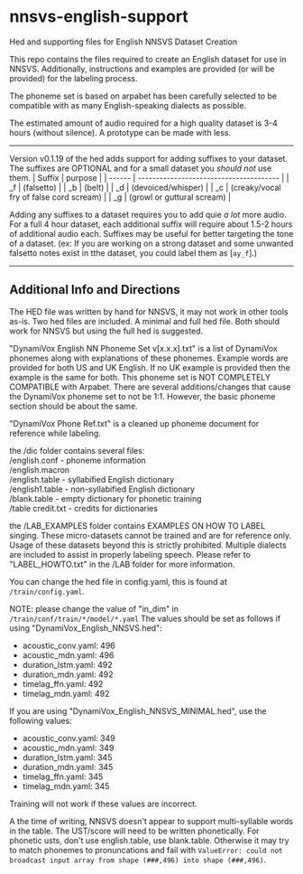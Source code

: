 # nnsvs-english-support
Hed and supporting files for English NNSVS Dataset Creation

This repo contains the files required to create an English dataset for use in NNSVS.
Additionally, instructions and examples are provided (or will be provided) for the labeling process.

The phoneme set is based on arpabet has been carefully selected to be compatible with as many English-speaking dialects as possible.

The estimated amount of audio required for a high quality dataset is 3-4 hours (without silence). A prototype can be made with less.
___
Version v0.1.19 of the hed adds support for adding suffixes to your dataset. The suffixes are OPTIONAL and for a small dataset you _should not_ use them.
| Suffix | purpose                                 |
| ------ | --------------------------------------- |
| \_f    | (falsetto)                              |
| \_b    | (belt)                                  |
| \_d    | (devoiced/whisper)                      |
| \_c    | (creaky/vocal fry of false cord scream) |
| \_g    | (growl or guttural scream)              |

Adding any suffixes to a dataset requires you to add quie _a lot_ more audio. For a full 4 hour dataset, each additional suffix will require about 1.5-2 hours of additional audio each.
Suffixes may be useful for better targeting the tone of a dataset. (ex: If you are working on a strong dataset and some unwanted falsetto notes exist in tthe dataset, you could label them as [`ay_f`].)
___
## Additional Info and Directions

The HED file was written by hand for NNSVS, it may not work in other tools as-is.
Two hed files are included. A minimal and full hed file. Both should work for NNSVS but using the full hed is suggested.

"DynamiVox English NN Phoneme Set v[x.x.x].txt" is a list of DynamiVox phonemes along with explanations of these phonemes.
Example words are provided for both US and UK English. If no UK example is provided then the example is the same for both.
This phoneme set is NOT COMPLETELY COMPATIBLE with Arpabet.
There are several additions/changes that cause the DynamiVox phoneme set to not be 1:1.
However, the basic phoneme section should be about the same.

"DynamiVox Phone Ref.txt" is a cleaned up phoneme document for reference while labeling.

the /dic folder contains several files:  
/english.conf - phoneme information  
/english.macron  
/english.table - syllabified English dictionary  
/english1.table - non-syllabified English dictionary  
/blank.table - empty dictionary for phonetic training  
/table credit.txt - credits for dictionaries  

the /LAB_EXAMPLES folder contains EXAMPLES ON HOW TO LABEL singing.
These micro-datasets cannot be trained and are for reference only.
Usage of these datasets beyond this is strictly prohibited.
Multiple dialects are included to assist in properly labeling speech.
Please refer to "LABEL_HOWTO.txt" in the /LAB folder for more information.

You can change the hed file in config.yaml, this is found at `/train/config.yaml`.

NOTE: please change the value of "in_dim" in `/train/conf/train/*/model/*.yaml`
The values should be set as follows if using "DynamiVox_English_NNSVS.hed":

* acoustic_conv.yaml: 496
* acoustic_mdn.yaml: 496
* duration_lstm.yaml: 492
* duration_mdn.yaml: 492
* timelag_ffn.yaml: 492
* timelag_mdn.yaml: 492

If you are using "DynamiVox_English_NNSVS_MINIMAL.hed", use the following values:

* acoustic_conv.yaml: 349
* acoustic_mdn.yaml: 349
* duration_lstm.yaml: 345
* duration_mdn.yaml: 345
* timelag_ffn.yaml: 345
* timelag_mdn.yaml: 345

Training will not work if these values are incorrect.

A the time of writing, NNSVS doesn't appear to support multi-syllable words in the table. The UST/score will need to be written phonetically.
For phonetic usts, don't use english.table, use blank.table.
Otherwise it may try to match phonemes to pronuncations and fail with `ValueError: could not broadcast input array from shape (###,496) into shape (###,496)`.
